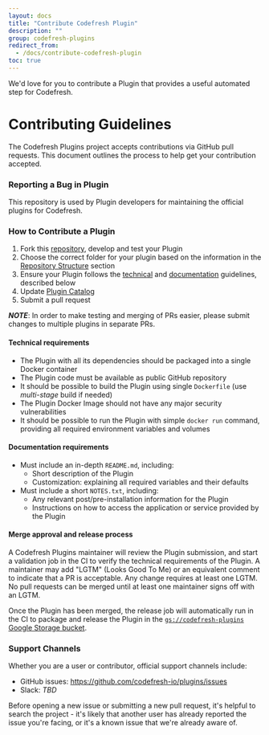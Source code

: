 ```yaml
---
layout: docs
title: "Contribute Codefresh Plugin"
description: ""
group: codefresh-plugins
redirect_from:
  - /docs/contribute-codefresh-plugin
toc: true
---
```

We'd love for you to contribute a Plugin that provides a useful automated step for Codefresh.

# Contributing Guidelines

The Codefresh Plugins project accepts contributions via GitHub pull requests. This document outlines the process to help get your contribution accepted.


### Reporting a Bug in Plugin

This repository is used by Plugin developers for maintaining the official plugins for Codefresh. 

### How to Contribute a Plugin

1. Fork this [repository](https://github.com/codefresh-io/plugins), develop and test your Plugin
2. Choose the correct folder for your plugin based on the information in the [Repository Structure](https://github.com/codefresh-io/plugins/blob/master/README.md#repository-structure) section
3. Ensure your Plugin follows the [technical](https://github.com/codefresh-io/plugins/blob/master/CONTRIBUTING.md#technical-requirements) and [documentation](https://github.com/codefresh-io/plugins/blob/master/CONTRIBUTING.md#documentation-requirements) guidelines, described below
4. Update [Plugin Catalog](https://github.com/codefresh-io/plugins/blob/master/CATALOG.md)
5. Submit a pull request

***NOTE***: In order to make testing and merging of PRs easier, please submit changes to multiple plugins in separate PRs.

#### Technical requirements

* The Plugin with all its dependencies should be packaged into a single Docker container
* The Plugin code must be available as public GitHub repository
* It should be possible to build the Plugin using single `Dockerfile` (use *multi-stage* build if needed)
* The Plugin Docker Image should not have any major security vulnerabilities
* It should be possible to run the Plugin with simple `docker run` command, providing all required environment variables and volumes

#### Documentation requirements

* Must include an in-depth `README.md`, including:
    * Short description of the Plugin
    * Customization: explaining all required variables and their defaults
* Must include a short `NOTES.txt`, including:
    * Any relevant post/pre-installation information for the Plugin
    * Instructions on how to access the application or service provided by the Plugin

#### Merge approval and release process

A Codefresh Plugins maintainer will review the Plugin submission, and start a validation job in the CI to verify the technical requirements of the Plugin. A maintainer may add "LGTM" (Looks Good To Me) or an equivalent comment to indicate that a PR is acceptable. Any change requires at least one LGTM. No pull requests can be merged until at least one maintainer signs off with an LGTM.

Once the Plugin has been merged, the release job will automatically run in the CI to package and release the Plugin in the [`gs://codefresh-plugins` Google Storage bucket](https://console.cloud.google.com/storage/browser/codefresh-plugins/).

### Support Channels

Whether you are a user or contributor, official support channels include:

- GitHub issues: https://github.com/codefresh-io/plugins/issues
- Slack: *TBD*

Before opening a new issue or submitting a new pull request, it's helpful to search the project - it's likely that another user has already reported the issue you're facing, or it's a known issue that we're already aware of.
